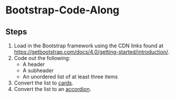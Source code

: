 # Bootstrap-Code-Along

## Steps

1. Load in the Bootstrap framework using the CDN links found at https://getbootstrap.com/docs/4.0/getting-started/introduction/.
2. Code out the following:
   * A header
   * A subheader
   * An unordered list of at least three items
3. Convert the list to [cards](https://getbootstrap.com/docs/4.0/components/card/).
4. Convert the list to an [accordion](https://getbootstrap.com/docs/4.0/components/collapse/).
